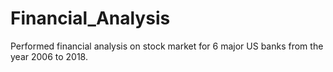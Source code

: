 # Financial_Analysis
Performed financial analysis on stock market for 6 major US banks from the year 2006 to 2018.
